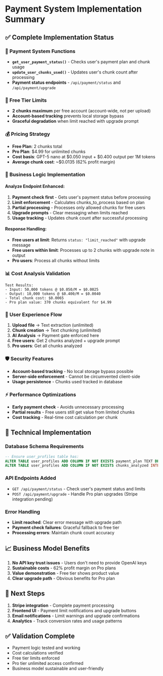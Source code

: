 # Payment System Implementation Summary

## ✅ Complete Implementation Status

### 🔐 Payment System Functions
- **`get_user_payment_status()`** - Checks user's payment plan and chunk usage
- **`update_user_chunks_used()`** - Updates user's chunk count after processing
- **Payment status endpoints** - `/api/payment/status` and `/api/payment/upgrade`

### 🎯 Free Tier Limits
- **2 chunks maximum** per free account (account-wide, not per upload)
- **Account-based tracking** prevents local storage bypass
- **Graceful degradation** when limit reached with upgrade prompt

### 💰 Pricing Strategy
- **Free Plan**: 2 chunks total
- **Pro Plan**: $4.99 for unlimited chunks
- **Cost basis**: GPT-5 nano at $0.050 input + $0.400 output per 1M tokens
- **Average chunk cost**: ~$0.0135 (62% profit margin)

### 🚀 Business Logic Implementation

#### Analyze Endpoint Enhanced:
1. **Payment check first** - Gets user's payment status before processing
2. **Limit enforcement** - Calculates chunks_to_process based on plan
3. **Partial processing** - Processes only allowed chunks for free users
4. **Upgrade prompts** - Clear messaging when limits reached
5. **Usage tracking** - Updates chunk count after successful processing

#### Response Handling:
- **Free users at limit**: Returns `status: "limit_reached"` with upgrade message
- **Free users within limit**: Processes up to 2 chunks with upgrade note in output
- **Pro users**: Process all chunks without limits

### 📊 Cost Analysis Validation
```
Test Results:
- Input: 50,000 tokens @ $0.050/M = $0.0025
- Output: 10,000 tokens @ $0.400/M = $0.0040
- Total chunk cost: $0.0065
- Pro plan value: 370 chunks equivalent for $4.99
```

### 🔄 User Experience Flow
1. **Upload file** → Text extraction (unlimited)
2. **Chunk creation** → Text chunking (unlimited) 
3. **AI Analysis** → Payment gate enforced here
4. **Free users**: Get 2 chunks analyzed + upgrade prompt
5. **Pro users**: Get all chunks analyzed

### 🛡️ Security Features
- **Account-based tracking** - No local storage bypass possible
- **Server-side enforcement** - Cannot be circumvented client-side
- **Usage persistence** - Chunks used tracked in database

### ⚡ Performance Optimizations
- **Early payment check** - Avoids unnecessary processing
- **Partial results** - Free users still get value from limited chunks
- **Cost tracking** - Real-time cost calculation per chunk

## 🔧 Technical Implementation

### Database Schema Requirements
```sql
-- Ensure user_profiles table has:
ALTER TABLE user_profiles ADD COLUMN IF NOT EXISTS payment_plan TEXT DEFAULT 'free';
ALTER TABLE user_profiles ADD COLUMN IF NOT EXISTS chunks_analyzed INTEGER DEFAULT 0;
```

### API Endpoints Added
- `GET /api/payment/status` - Check user's payment status and limits
- `POST /api/payment/upgrade` - Handle Pro plan upgrades (Stripe integration pending)

### Error Handling
- **Limit reached**: Clear error message with upgrade path
- **Payment check failures**: Graceful fallback to free tier
- **Processing errors**: Maintain chunk count accuracy

## 📈 Business Model Benefits
1. **No API key trust issues** - Users don't need to provide OpenAI keys
2. **Sustainable costs** - 62% profit margin on Pro plans
3. **Value demonstration** - Free tier shows product value
4. **Clear upgrade path** - Obvious benefits for Pro plan

## 🎯 Next Steps
1. **Stripe integration** - Complete payment processing
2. **Frontend UI** - Payment limit notifications and upgrade buttons
3. **Email notifications** - Limit warnings and upgrade confirmations
4. **Analytics** - Track conversion rates and usage patterns

## ✅ Validation Complete
- Payment logic tested and working
- Cost calculations verified
- Free tier limits enforced
- Pro tier unlimited access confirmed
- Business model sustainable and user-friendly
